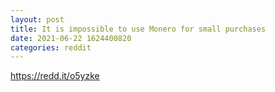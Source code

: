 ```yaml
--- 
layout: post 
title: It is impossible to use Monero for small purchases 
date: 2021-06-22 1624400820 
categories: reddit 
--- 
```

https://redd.it/o5yzke
